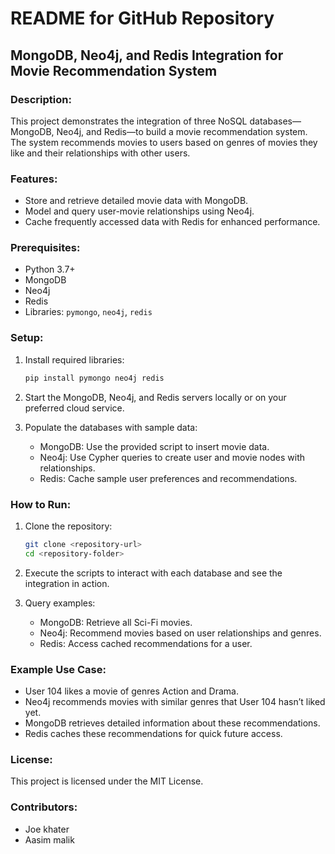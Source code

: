 # README for GitHub Repository

## MongoDB, Neo4j, and Redis Integration for Movie Recommendation System

### Description:
This project demonstrates the integration of three NoSQL databases—MongoDB, Neo4j, and Redis—to build a movie recommendation system. The system recommends movies to users based on genres of movies they like and their relationships with other users.

### Features:
- Store and retrieve detailed movie data with MongoDB.
- Model and query user-movie relationships using Neo4j.
- Cache frequently accessed data with Redis for enhanced performance.

### Prerequisites:
- Python 3.7+
- MongoDB
- Neo4j
- Redis
- Libraries: `pymongo`, `neo4j`, `redis`

### Setup:
1. Install required libraries:
   ```bash
   pip install pymongo neo4j redis
   ```

2. Start the MongoDB, Neo4j, and Redis servers locally or on your preferred cloud service.

3. Populate the databases with sample data:
   - MongoDB: Use the provided script to insert movie data.
   - Neo4j: Use Cypher queries to create user and movie nodes with relationships.
   - Redis: Cache sample user preferences and recommendations.

### How to Run:
1. Clone the repository:
   ```bash
   git clone <repository-url>
   cd <repository-folder>
   ```

2. Execute the scripts to interact with each database and see the integration in action.

3. Query examples:
   - MongoDB: Retrieve all Sci-Fi movies.
   - Neo4j: Recommend movies based on user relationships and genres.
   - Redis: Access cached recommendations for a user.

### Example Use Case:
- User 104 likes a movie of genres Action and Drama.
- Neo4j recommends movies with similar genres that User 104 hasn’t liked yet.
- MongoDB retrieves detailed information about these recommendations.
- Redis caches these recommendations for quick future access.

### License:
This project is licensed under the MIT License.

### Contributors:
- Joe khater
- Aasim malik
